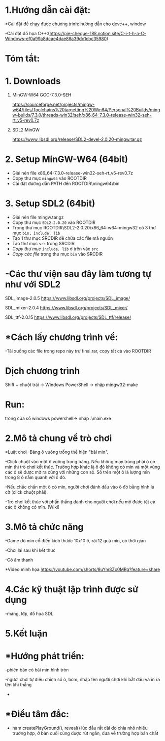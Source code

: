 # 1.Hướng dẫn cài đặt: 
*Cài đặt để chạy được chương trình: hướng dẫn cho devc++, window



-Cài đặt đồ họa C++:(https://pie-cheque-188.notion.site/C-i-t-h-a-C-Windows-ef0a99a8dcae4dae86a39dc1cbc35980)




# Tóm tắt:
# 1. Downloads

1. MinGW-W64 GCC-7.3.0-SEH 
    
    https://sourceforge.net/projects/mingw-w64/files/Toolchains%20targetting%20Win64/Personal%20Builds/mingw-builds/7.3.0/threads-win32/seh/x86_64-7.3.0-release-win32-seh-rt_v5-rev0.7z
    
2. SDL2 MinGW
    
    https://www.libsdl.org/release/SDL2-devel-2.0.20-mingw.tar.gz
    
    


# 2. Setup MinGW-W64 (64bit)

- Giải nén file x86_64-7.3.0-release-win32-seh-rt_v5-rev0.7z
- Copy thư mục `mingw64` vào ROOTDIR
- Cài đặt đường dẫn PATH đến  ROOTDIR\mingw64\bin

# 3. Setup SDL2 (64bit)

- Giải nén file mingw.tar.gz
- Copy thư mục `SDL2-2.0.20` vào ROOTDIR
- Trong thư mục ROOTDIR\SDL2-2.0.20\x86_64-w64-mingw32 có 3 thư mục `bin, include, lib`
- Tạo 1 thư mục SRCDIR để chứa các file mã nguồn
- Tạo thư mục `src` trong SRCDIR
- *Copy thư mục* `include, lib` ở trên vào `src`
- *Copy các file* trong thư mục `bin` vào SRCDIR
  
  
  
  
# -Các thư viện sau đây làm tương tự như với SDL2
  
  
SDL_image-2.0.5 https://www.libsdl.org/projects/SDL_image/
  
  
  
  
  
SDL_mixer-2.0.4 https://www.libsdl.org/projects/SDL_mixer/ 
  
  
  
  
  
  
  
  
  
  
SDL_ttf-2.0.15 https://www.libsdl.org/projects/SDL_ttf/release/
  
  
  
  
  
  
  
  
  
  
  
  
  
  
  
  
  
  # *Cách lấy chương trình về: 
-Tải xuống các file trong repo này trừ final.rar, copy tất cả vào ROOTDIR
  
  # Dịch chương trình
  
  
  Shift + chuột trái -> Windows PowerShell -> nhập mingw32-make
  
  
  
  # Run:
  
  
  
  trong cửa sổ windows powershell-> nhập .\main.exe
  
  
  
# 2.Mô tả chung về trò chơi 
  
  
  
*Luật chơi -Bảng ô vuông trống thể hiện "bãi mìn". 
  

  
  
  
-Click chuột vào một ô vuông trong bảng. Nếu không may trúng phải ô có mìn thì trò chơi kết thúc. Trường hợp khác là ô đó không có mìn và một vùng các ô sẽ được mở ra cùng với những con số. Số trên một ô là lượng mìn trong 8 ô nằm quanh với ô đó. 
  
  
  
  
-Nếu chắc chắn một ô có mìn, người chơi đánh dấu vào ô đó bằng hình lá cờ (click chuột phải). 
  
  
  
-Trò chơi kết thúc với phần thắng dành cho người chơi nếu mở được tất cả các ô không có mìn. (Wiki)
  
  
  
# 3.Mô tả chức năng 
  
  
  
  
-Game dò mìn cổ điển kích thước 10x10 ô, rải 12 quả mìn, có thời gian
  
  
  
-Chơi lại sau khi kết thúc 
  
  
  
  
-Có âm thanh 
  
  
  
*Video minh họa https://youtube.com/shorts/8uYm8Zc0MRg?feature=share
  
  
  
# 4.Các kỹ thuật lập trình được sử dụng 
  
  
  
-mảng, lớp, đồ họa SDL
  
  
  
# 5.Kết luận 
# *Hướng phát triển: 
  
  
  
  -phiên bản có bãi mìn hình tròn 
  
  
  
  -người chơi tự điều chỉnh số ô, bom, nhập tên người chơi khi bắt đầu và in ra tên khi thắng
  
  
  
  -
  
  
  
# *Điều tâm đắc:
  
  
  - hàm createPlayGround(), reveal() lúc đầu rất dài do chia nhỏ nhiều trường hợp, ở bản cuối cùng được rút ngắn, đưa về trường hợp bản chất
  
  
  
  

  


